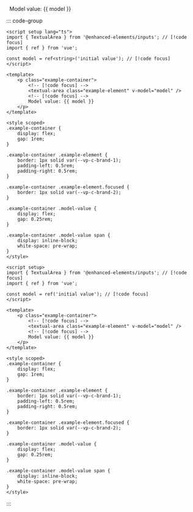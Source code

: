 <script setup lang="ts">
import { TextualArea } from '@enhanced-elements/inputs';
import { ref } from 'vue';

const model = ref<string>('initial value');
</script>

<p class="example-container">
    <textual-area class="example-element" v-model="model" />
    <span class="model-value">
        Model value: <span>{{ model }}</span>
    </span>
</p>

<style lang="postcss" scoped>
.example-container {
    display: flex;
    gap: 1rem;

    .example-element {
        border: 1px solid var(--vp-c-brand-1);
        padding-left: 0.5rem;
        padding-right: 0.5rem;

        .focused {
            border: 1px solid var(--vp-c-brand-2);
        }
    }

    .model-value {
        display: flex;
        gap: 0.25rem;

        span {
            display: inline-block;
            white-space: pre-wrap;
        }
    }
}
</style>

::: code-group

```vue [Typescript]
<script setup lang="ts">
import { TextualArea } from '@enhanced-elements/inputs'; // [!code focus]
import { ref } from 'vue';

const model = ref<string>('initial value'); // [!code focus]
</script>

<template>
    <p class="example-container">
        <!-- [!code focus] -->
        <textual-area class="example-element" v-model="model" />
        <!-- [!code focus] -->
        Model value: {{ model }}
    </p>
</template>

<style scoped>
.example-container {
    display: flex;
    gap: 1rem;
}

.example-container .example-element {
    border: 1px solid var(--vp-c-brand-1);
    padding-left: 0.5rem;
    padding-right: 0.5rem;
}

.example-container .example-element.focused {
    border: 1px solid var(--vp-c-brand-2);
}

.example-container .model-value {
    display: flex;
    gap: 0.25rem;
}

.example-container .model-value span {
    display: inline-block;
    white-space: pre-wrap;
}
</style>
```

```vue [JavaScript]
<script setup>
import { TextualArea } from '@enhanced-elements/inputs'; // [!code focus]
import { ref } from 'vue';

const model = ref('initial value'); // [!code focus]
</script>

<template>
    <p class="example-container">
        <!-- [!code focus] -->
        <textual-area class="example-element" v-model="model" />
        <!-- [!code focus] -->
        Model value: {{ model }}
    </p>
</template>

<style scoped>
.example-container {
    display: flex;
    gap: 1rem;
}

.example-container .example-element {
    border: 1px solid var(--vp-c-brand-1);
    padding-left: 0.5rem;
    padding-right: 0.5rem;
}

.example-container .example-element.focused {
    border: 1px solid var(--vp-c-brand-2);
}

.example-container .model-value {
    display: flex;
    gap: 0.25rem;
}

.example-container .model-value span {
    display: inline-block;
    white-space: pre-wrap;
}
</style>
```

:::
